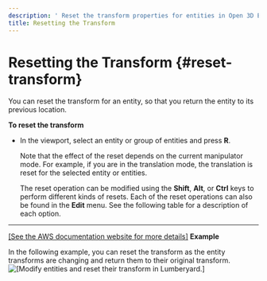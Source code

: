```yaml
---
description: ' Reset the transform properties for entities in Open 3D Engine. '
title: Resetting the Transform
---
```

# Resetting the Transform {#reset-transform}

You can reset the transform for an entity, so that you return the entity to its previous location\.

**To reset the transform**
+ In the viewport, select an entity or group of entities and press **R**\.

  Note that the effect of the reset depends on the current manipulator mode\. For example, if you are in the translation mode, the translation is reset for the selected entity or entities\.

  The reset operation can be modified using the **Shift**, **Alt**, or **Ctrl** keys to perform different kinds of resets\. Each of the reset operations can also be found in the **Edit** menu\. See the following table for a description of each option\.
****
[\[See the AWS documentation website for more details\]](/docs/userguide/reset-transform)
**Example**

  In the following example, you can reset the transform as the entity transforms are changing and return them to their original transform\.
![\[Modify entities and reset their transform in Lumberyard.\]](/images/user-guide/viewportinteractionmodel/viewport-selection-model-reset-transform-1.gif)
